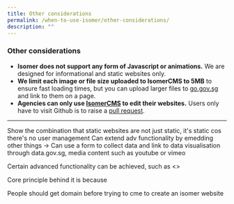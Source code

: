 ```yaml
---
title: Other considerations
permalink: /when-to-use-isomer/other-considerations/
description: ""
---
```

### Other considerations

- **Isomer does not support any form of Javascript or animations.**&nbsp;We are designed for informational and static websites only.
- **We limit each image or file size uploaded to IsomerCMS to 5MB** to ensure fast loading times, but you can upload larger files to [go.gov.sg](https://go.gov.sg/#/) and link to them on a page.
- **Agencies can only use [IsomerCMS](cms.isomer.gov.sg) to edit their websites.** Users only have to visit Github is to raise a [pull request](https://guide.isomer.gov.sg/guide/publish-your-changes).


--- 

Show the combination that static websites are not just static, it's static cos there's no user management
Can extend adv functionality by emedding other things -&gt; Can use a form to collect data and link to data visualisation through data.gov.sg, media content such as youtube or vimeo

Certain advanced functionality can be achieved, such as &lt;&gt;

Core principle behind it is because

People should get domain before trying to cme to create an isomer website